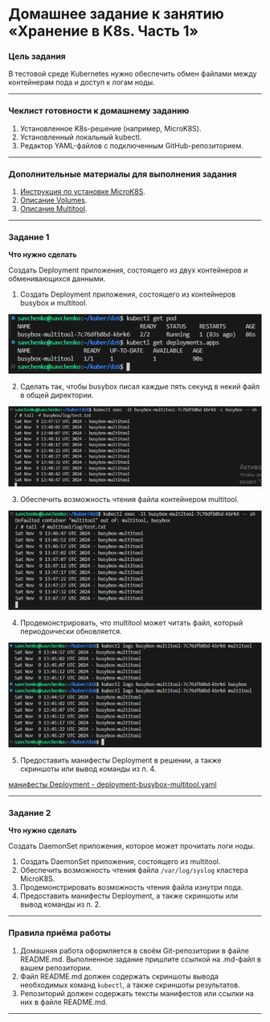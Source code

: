 # Домашнее задание к занятию «Хранение в K8s. Часть 1»

### Цель задания

В тестовой среде Kubernetes нужно обеспечить обмен файлами между контейнерам пода и доступ к логам ноды.

------

### Чеклист готовности к домашнему заданию

1. Установленное K8s-решение (например, MicroK8S).
2. Установленный локальный kubectl.
3. Редактор YAML-файлов с подключенным GitHub-репозиторием.

------

### Дополнительные материалы для выполнения задания

1. [Инструкция по установке MicroK8S](https://microk8s.io/docs/getting-started).
2. [Описание Volumes](https://kubernetes.io/docs/concepts/storage/volumes/).
3. [Описание Multitool](https://github.com/wbitt/Network-MultiTool).

------

### Задание 1 

**Что нужно сделать**

Создать Deployment приложения, состоящего из двух контейнеров и обменивающихся данными.

1. Создать Deployment приложения, состоящего из контейнеров busybox и multitool.

![](https://github.com/teplodizain/-Terraform/blob/main/Kubernetes/jpg/6/dz6-1.1.png)

2. Сделать так, чтобы busybox писал каждые пять секунд в некий файл в общей директории.

![](https://github.com/teplodizain/-Terraform/blob/main/Kubernetes/jpg/6/dz6-1.2.png)

3. Обеспечить возможность чтения файла контейнером multitool.

![](https://github.com/teplodizain/-Terraform/blob/main/Kubernetes/jpg/6/dz6-1.3.png)

4. Продемонстрировать, что multitool может читать файл, который периодоически обновляется.

![](https://github.com/teplodizain/-Terraform/blob/main/Kubernetes/jpg/6/dz6-1.4.png)

5. Предоставить манифесты Deployment в решении, а также скриншоты или вывод команды из п. 4.

[манифесты Deployment - deployment-busybox-multitool.yaml](https://github.com/teplodizain/-Terraform/blob/main/Kubernetes/jpg/6/deployment-busybox-multitool.yaml)

------

### Задание 2

**Что нужно сделать**

Создать DaemonSet приложения, которое может прочитать логи ноды.

1. Создать DaemonSet приложения, состоящего из multitool.
2. Обеспечить возможность чтения файла `/var/log/syslog` кластера MicroK8S.
3. Продемонстрировать возможность чтения файла изнутри пода.
4. Предоставить манифесты Deployment, а также скриншоты или вывод команды из п. 2.

------

### Правила приёма работы

1. Домашняя работа оформляется в своём Git-репозитории в файле README.md. Выполненное задание пришлите ссылкой на .md-файл в вашем репозитории.
2. Файл README.md должен содержать скриншоты вывода необходимых команд `kubectl`, а также скриншоты результатов.
3. Репозиторий должен содержать тексты манифестов или ссылки на них в файле README.md.

------
